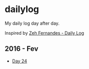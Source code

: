 # dailylog

My daily log day after day.

Inspired by [Zeh Fernandes - Daily Log](https://github.com/zehfernandes/dailylog/)

## 2016 - Fev

- [Day 24](https://github.com/zehfernandes/dailylog/blob/master/log/24-02-2016.md)  
